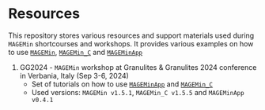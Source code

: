 # Resources

This repository stores various resources and support materials used during ``MAGEMin`` shortcourses and workshops. It provides various examples on how to use [``MAGEMin``](https://github.com/ComputationalThermodynamics/MAGEMin),  [``MAGEMin_C``](https://github.com/ComputationalThermodynamics/MAGEMin_C.jl) and [``MAGEMinApp``](https://github.com/ComputationalThermodynamics/MAGEMinApp.jl)

1. GG2024 - ``MAGEMin`` workshop at Granulites & Granulites 2024 conference in Verbania, Italy (Sep 3-6, 2024)
    * Set of tutorials on how to use [``MAGEMinApp``](https://github.com/ComputationalThermodynamics/MAGEMinApp.jl) and [``MAGEMin_C``](https://github.com/ComputationalThermodynamics/MAGEMin_C.jl)
    * Used versions: ``MAGEMin v1.5.1``, ``MAGEMin_C v1.5.5`` and ``MAGEMinApp v0.4.1``
